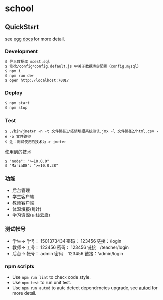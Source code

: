 # school



## QuickStart

<!-- add docs here for user -->

see [egg docs][egg] for more detail.

### Development

```bash
$ 导入数据库 mtest.sql
$ 修改/config/config.default.js 中关于数据库的配置（config.mysql）
$ npm i
$ npm run dev
$ open http://localhost:7001/
```

### Deploy

```bash
$ npm start
$ npm stop
```

### Test
```
$ ./bin/jmeter -n -t 文件路径1/疫情填报系统测试.jmx -l 文件路径2/html.csv -e -o 文件路径
$ 注：测试使用的技术为-> jmeter
```

使用到的技术
```
$ "node": ">=10.0.0"
$ "MariaDB": ">=10.0.38"
```

### 功能
- 后台管理
- 学生客户端
- 教师客户端
- 体温填报(统计)
- 学习资源(在线云盘)

### 测试帐号
- 学生->   学号： 1501373434  密码： 123456   链接：/login
- 教师->   工号： 123456      密码： 123456   链接：/teacher/login
- 后台->   帐号： admin       密码： 123456   链接：/admin/login

### npm scripts

- Use `npm run lint` to check code style.
- Use `npm test` to run unit test.
- Use `npm run autod` to auto detect dependencies upgrade, see [autod](https://www.npmjs.com/package/autod) for more detail.


[egg]: https://eggjs.org
